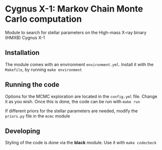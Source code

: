 # Cygnus X-1: Markov Chain Monte Carlo computation

Module to search for stellar parameters on the High-mass X-ray binary (HMXB) Cygnus X-1

## Installation

The module comes with an environment `environment.yml`. Install it with the `Makefile`,
by running `make environment`

## Running the code

Options for the MCMC exploration are located in the `config.yml` file. Change it as
you wish. Once this is done, the code can be run with `make run`

If different priors for the stellar parameters are needed, modify the `priors.py` file
in the `mcmc` module

## Developing

Styling of the code is done via the **black** module. Use it with `make codecheck`
